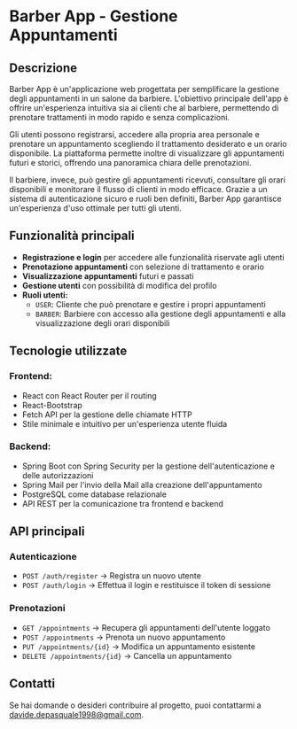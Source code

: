 # Barber App - Gestione Appuntamenti

## Descrizione

Barber App è un'applicazione web progettata per semplificare la gestione degli appuntamenti in un salone da barbiere. L'obiettivo principale dell'app è offrire un'esperienza intuitiva sia ai clienti che al barbiere, permettendo di prenotare trattamenti in modo rapido e senza complicazioni.

Gli utenti possono registrarsi, accedere alla propria area personale e prenotare un appuntamento scegliendo il trattamento desiderato e un orario disponibile. La piattaforma permette inoltre di visualizzare gli appuntamenti futuri e storici, offrendo una panoramica chiara delle prenotazioni.

Il barbiere, invece, può gestire gli appuntamenti ricevuti, consultare gli orari disponibili e monitorare il flusso di clienti in modo efficace. Grazie a un sistema di autenticazione sicuro e ruoli ben definiti, Barber App garantisce un'esperienza d'uso ottimale per tutti gli utenti.

## Funzionalità principali

- **Registrazione e login** per accedere alle funzionalità riservate agli utenti
- **Prenotazione appuntamenti** con selezione di trattamento e orario
- **Visualizzazione appuntamenti** futuri e passati
- **Gestione utenti** con possibilità di modifica del profilo
- **Ruoli utenti:**
  - `USER`: Cliente che può prenotare e gestire i propri appuntamenti
  - `BARBER`: Barbiere con accesso alla gestione degli appuntamenti e alla visualizzazione degli orari disponibili

## Tecnologie utilizzate

### **Frontend:**

- React con React Router per il routing
- React-Bootstrap
- Fetch API per la gestione delle chiamate HTTP
- Stile minimale e intuitivo per un'esperienza utente fluida

### **Backend:**

- Spring Boot con Spring Security per la gestione dell'autenticazione e delle autorizzazioni
- Spring Mail per l'invio della Mail alla creazione dell'appuntamento
- PostgreSQL come database relazionale
- API REST per la comunicazione tra frontend e backend

## API principali

### **Autenticazione**

- `POST /auth/register` → Registra un nuovo utente
- `POST /auth/login` → Effettua il login e restituisce il token di sessione

### **Prenotazioni**

- `GET /appointments` → Recupera gli appuntamenti dell'utente loggato
- `POST /appointments` → Prenota un nuovo appuntamento
- `PUT /appointments/{id}` → Modifica un appuntamento esistente
- `DELETE /appointments/{id}` → Cancella un appuntamento

## Contatti

Se hai domande o desideri contribuire al progetto, puoi contattarmi a [davide.depasquale1998@gmail.com](mailto:davide.depasquale1998@gmail.com).
